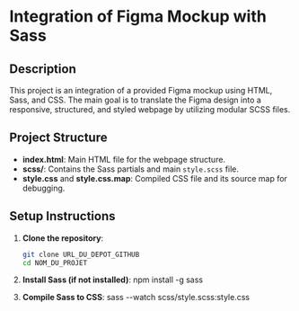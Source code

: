 # Integration of Figma Mockup with Sass

## Description
This project is an integration of a provided Figma mockup using HTML, Sass, and CSS. The main goal is to translate the Figma design into a responsive, structured, and styled webpage by utilizing modular SCSS files.

## Project Structure
- **index.html**: Main HTML file for the webpage structure.
- **scss/**: Contains the Sass partials and main `style.scss` file.
- **style.css** and **style.css.map**: Compiled CSS file and its source map for debugging.

## Setup Instructions
1. **Clone the repository**:
   ```bash
   git clone URL_DU_DEPOT_GITHUB
   cd NOM_DU_PROJET

2. **Install Sass (if not installed)**:
npm install -g sass

3. **Compile Sass to CSS**:
sass --watch scss/style.scss:style.css

